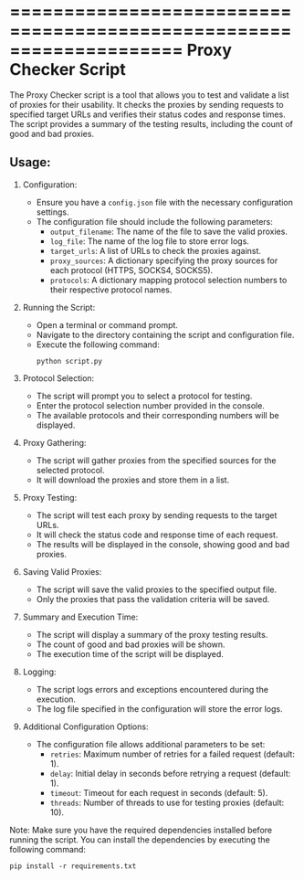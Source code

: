 ====================================================================
                         Proxy Checker Script
====================================================================

The Proxy Checker script is a tool that allows you to test and validate a list of proxies for their usability. It checks the proxies by sending requests to specified target URLs and verifies their status codes and response times. The script provides a summary of the testing results, including the count of good and bad proxies.

Usage:
------

1. Configuration:
   - Ensure you have a `config.json` file with the necessary configuration settings.
   - The configuration file should include the following parameters:
     - `output_filename`: The name of the file to save the valid proxies.
     - `log_file`: The name of the log file to store error logs.
     - `target_urls`: A list of URLs to check the proxies against.
     - `proxy_sources`: A dictionary specifying the proxy sources for each protocol (HTTPS, SOCKS4, SOCKS5).
     - `protocols`: A dictionary mapping protocol selection numbers to their respective protocol names.

2. Running the Script:
   - Open a terminal or command prompt.
   - Navigate to the directory containing the script and configuration file.
   - Execute the following command:
     ```
     python script.py
     ```

3. Protocol Selection:
   - The script will prompt you to select a protocol for testing.
   - Enter the protocol selection number provided in the console.
   - The available protocols and their corresponding numbers will be displayed.

4. Proxy Gathering:
   - The script will gather proxies from the specified sources for the selected protocol.
   - It will download the proxies and store them in a list.

5. Proxy Testing:
   - The script will test each proxy by sending requests to the target URLs.
   - It will check the status code and response time of each request.
   - The results will be displayed in the console, showing good and bad proxies.

6. Saving Valid Proxies:
   - The script will save the valid proxies to the specified output file.
   - Only the proxies that pass the validation criteria will be saved.

7. Summary and Execution Time:
   - The script will display a summary of the proxy testing results.
   - The count of good and bad proxies will be shown.
   - The execution time of the script will be displayed.

8. Logging:
   - The script logs errors and exceptions encountered during the execution.
   - The log file specified in the configuration will store the error logs.

9. Additional Configuration Options:
   - The configuration file allows additional parameters to be set:
     - `retries`: Maximum number of retries for a failed request (default: 1).
     - `delay`: Initial delay in seconds before retrying a request (default: 1).
     - `timeout`: Timeout for each request in seconds (default: 5).
     - `threads`: Number of threads to use for testing proxies (default: 10).

Note: Make sure you have the required dependencies installed before running the script. You can install the dependencies by executing the following command:

``
pip install -r requirements.txt
``
